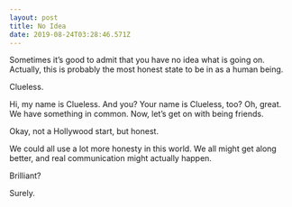 ```yaml
---
layout: post
title: No Idea
date: 2019-08-24T03:28:46.571Z
---
```

Sometimes it’s good to admit that you have no idea what is going on. Actually, this is probably the most honest state to be in as a human being. 

Clueless.

Hi, my name is Clueless. And you? Your name is Clueless, too? Oh, great. We have something in common. Now, let’s get on with being friends.

Okay, not a Hollywood start, but honest. 

We could all use a lot more honesty in this world. We all might get along better, and real communication might actually happen.

Brilliant? 

Surely.
